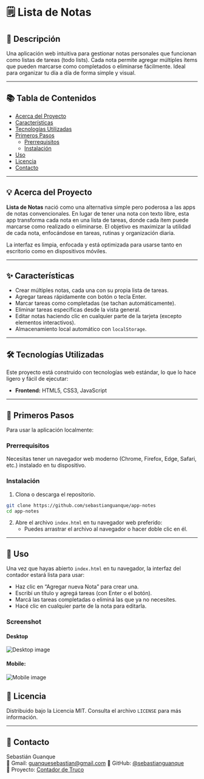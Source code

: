 # 🗒️ Lista de Notas

## 📝 Descripción

Una aplicación web intuitiva para gestionar notas personales que funcionan como listas de tareas (todo lists). Cada nota permite agregar múltiples ítems que pueden marcarse como completados o eliminarse fácilmente. Ideal para organizar tu día a día de forma simple y visual.

---

## 📚 Tabla de Contenidos

- [Acerca del Proyecto](#-acerca-del-proyecto)
- [Características](#-características)
- [Tecnologías Utilizadas](#-tecnologías-utilizadas)
- [Primeros Pasos](#-primeros-pasos)
  - [Prerrequisitos](#prerrequisitos)
  - [Instalación](#instalación)
- [Uso](#-uso)
- [Licencia](#-licencia)
- [Contacto](#-contacto)

---

## 💡 Acerca del Proyecto

**Lista de Notas** nació como una alternativa simple pero poderosa a las apps de notas convencionales. En lugar de tener una nota con texto libre, esta app transforma cada nota en una lista de tareas, donde cada ítem puede marcarse como realizado o eliminarse. El objetivo es maximizar la utilidad de cada nota, enfocándose en tareas, rutinas y organización diaria.

La interfaz es limpia, enfocada y está optimizada para usarse tanto en escritorio como en dispositivos móviles.

---

## ✨ Características

- Crear múltiples notas, cada una con su propia lista de tareas.
- Agregar tareas rápidamente con botón o tecla Enter.
- Marcar tareas como completadas (se tachan automáticamente).
- Eliminar tareas específicas desde la vista general.
- Editar notas haciendo clic en cualquier parte de la tarjeta (excepto elementos interactivos).
- Almacenamiento local automático con `localStorage`.

---

## 🛠️ Tecnologías Utilizadas

Este proyecto está construido con tecnologías web estándar, lo que lo hace ligero y fácil de ejecutar:

- **Frontend:** HTML5, CSS3, JavaScript

---

## 🚀 Primeros Pasos

Para usar la aplicación localmente:

### Prerrequisitos

Necesitas tener un navegador web moderno (Chrome, Firefox, Edge, Safari, etc.) instalado en tu dispositivo.

### Instalación

1. Clona o descarga el repositorio.

```bash
git clone https://github.com/sebastianguanque/app-notes
cd app-notes
```

2. Abre el archivo `index.html` en tu navegador web preferido:
   - Puedes arrastrar el archivo al navegador o hacer doble clic en él.

---

## 🏃 Uso

Una vez que hayas abierto `index.html` en tu navegador, la interfaz del contador estará lista para usar:

- Haz clic en “Agregar nueva Nota” para crear una.
- Escribí un título y agregá tareas (con Enter o el botón).
- Marcá las tareas completadas o eliminá las que ya no necesites.
- Hacé clic en cualquier parte de la nota para editarla.

### Screenshot

#### Desktop

![Desktop image](./img/notas-desktop.avif)

#### Mobile:

![Mobile image](./img/notas-mobile.avif)

## 📄 Licencia

Distribuido bajo la Licencia MIT. Consulta el archivo `LICENSE` para más información.

---

## 📧 Contacto

Sebastián Guanque  
🔗 Gmail: [guanquesebastian@gmail.com](guanquesebastian@gmail.com)
🔗 GitHub: [@sebastianguanque](https://github.com/sebastianguanque)  
🔗 Proyecto: [Contador de Truco](https://github.com/sebastianguanque/contador-truco)
